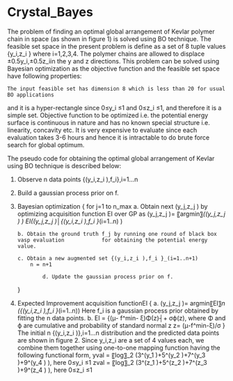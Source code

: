 # Crystal_Bayes
The problem of finding an optimal global arrangement of Kevlar polymer chain in space (as shown in figure 1) is solved using BO technique.  The feasible set space in the present problem is define as a set of 8 tuple values {y_i,z_i }  where i=1,2,3,4. The polymer chains are allowed to displace ±0.5y_i,±0.5z_iin the y and z directions. This problem can be solved using Bayesian optimization as the objective function and the feasible set space have following properties:

	The input feasible set has dimension 8 which is less than 20 for usual BO applications
and it is a hyper-rectangle since 0≤y_i  ≤1 and 0≤z_i  ≤1, and therefore it is a simple set.
	Objective function to be optimized i.e. the potential energy surface is continuous in nature and has no known special structure i.e. linearity, concavity etc. It is very expensive to evaluate since each evaluation takes 3-6 hours and hence it is intractable to do brute force search for global optimum. 

The pseudo code for obtaining the optimal global arrangement of Kevlar using BO technique is described below:
 1. Observe n data points {(y_i,z_i ),f_i},i=1…n
 2. Build a gaussian process prior on f.
 3. Bayesian optimization
     {
	for j=1 to n_max
		a. Obtain next (y_j,z_j ) by optimizing acquisition function EI over GP as
			(y_j,z_j )= 〖argmin〗_((y_j,z_j ) ) EI((y_j,z_j )│{(y_i,z_i ),f_i }_(i=1..n) )
			
		b. Obtain the ground truth f_j by running one round of black box vasp evaluation 		    for obtaining the potential energy value.

		c. Obtain a new augmented set {(y_i,z_i ),f_i }_(i=1..n+1)
		    n = n+1

             	d. Update the gaussian process prior on f.
      }
 
 4. Expected Improvement acquisition functionEI
     {
     	a. (y_j,z_j )= argmin〖EI〗_n ({(y_i,z_i ),f_i }_(i=1..n))
        	Here f_i is a gaussian process prior obtained by fitting the n data points.
      	b. EI = {(μ- f^min- ξ)Φ(z)┤+ σϕ(z), 
	    where Φ and ϕ are cumulative and probability of standard normal z
              z=  (μ-f^min-ξ)/σ
     }
The initial n {(y_i,z_i )},i=1…n distribution and the predicted data points  are shown in figure 2. Since y_i,z_i are a set of 4 values each, we combine them together using one-to-one mapping function having the following functional form,
yval = 〖log〗_2 (3^(y_1 )+5^(y_2 )+7^(y_3 )+9^(y_4 ) ), here 0≤y_i  ≤1
zval = 〖log〗_2 (3^(z_1 )+5^(z_2 )+7^(z_3 )+9^(z_4 ) ),  here 0≤z_i  ≤1
